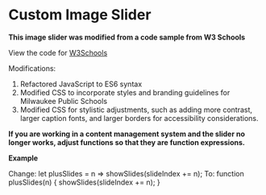 # Custom Image Slider

**This image slider was modified from a code sample from W3 Schools**

View the code for [W3Schools](https://www.w3schools.com/howto/howto_js_slideshow.asp)

Modifications:
1. Refactored JavaScript to ES6 syntax
2. Modified CSS to incorporate styles and branding guidelines for Milwaukee Public Schools
3. Modified CSS for stylistic adjustments, such as adding more contrast, larger caption fonts, and larger borders for accessibility considerations.

**If you are working in a content management system and the slider no longer works, adjust functions so that they are function expressions.**

**Example**

Change:
    let plusSlides = n => showSlides(slideIndex += n);
To:
    function plusSlides(n) {
        showSlides(slideIndex += n);
    }
